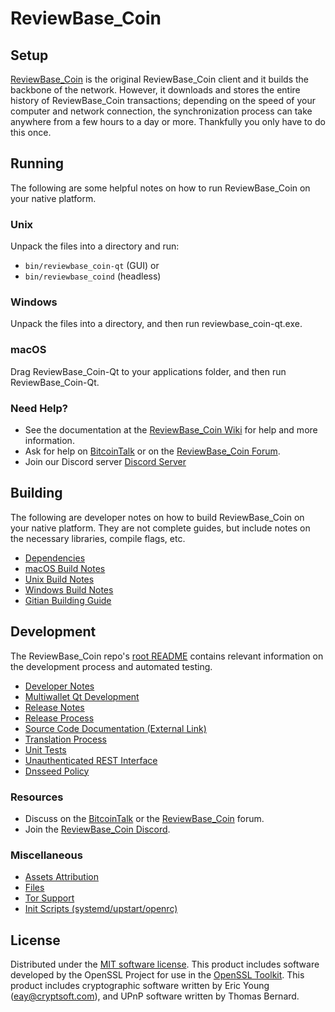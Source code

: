 ReviewBase_Coin
=============

Setup
---------------------
[ReviewBase_Coin](http://reviewbase_coin.org/wallet) is the original ReviewBase_Coin client and it builds the backbone of the network. However, it downloads and stores the entire history of ReviewBase_Coin transactions; depending on the speed of your computer and network connection, the synchronization process can take anywhere from a few hours to a day or more. Thankfully you only have to do this once.

Running
---------------------
The following are some helpful notes on how to run ReviewBase_Coin on your native platform.

### Unix

Unpack the files into a directory and run:

- `bin/reviewbase_coin-qt` (GUI) or
- `bin/reviewbase_coind` (headless)

### Windows

Unpack the files into a directory, and then run reviewbase_coin-qt.exe.

### macOS

Drag ReviewBase_Coin-Qt to your applications folder, and then run ReviewBase_Coin-Qt.

### Need Help?

* See the documentation at the [ReviewBase_Coin Wiki](https://github.com/ReviewBase_Coin-Project/ReviewBase_Coin/wiki)
for help and more information.
* Ask for help on [BitcoinTalk](https://bitcointalk.org/index.php?topic=1262920.0) or on the [ReviewBase_Coin Forum](http://forum.reviewbase_coin.org/).
* Join our Discord server [Discord Server](https://discord.reviewbase_coin.org)

Building
---------------------
The following are developer notes on how to build ReviewBase_Coin on your native platform. They are not complete guides, but include notes on the necessary libraries, compile flags, etc.

- [Dependencies](dependencies.md)
- [macOS Build Notes](build-osx.md)
- [Unix Build Notes](build-unix.md)
- [Windows Build Notes](build-windows.md)
- [Gitian Building Guide](gitian-building.md)

Development
---------------------
The ReviewBase_Coin repo's [root README](/README.md) contains relevant information on the development process and automated testing.

- [Developer Notes](developer-notes.md)
- [Multiwallet Qt Development](multiwallet-qt.md)
- [Release Notes](release-notes.md)
- [Release Process](release-process.md)
- [Source Code Documentation (External Link)](https://www.fuzzbawls.pw/reviewbase_coin/doxygen/)
- [Translation Process](translation_process.md)
- [Unit Tests](unit-tests.md)
- [Unauthenticated REST Interface](REST-interface.md)
- [Dnsseed Policy](dnsseed-policy.md)

### Resources
* Discuss on the [BitcoinTalk](https://bitcointalk.org/index.php?topic=1262920.0) or the [ReviewBase_Coin](http://forum.reviewbase_coin.org/) forum.
* Join the [ReviewBase_Coin Discord](https://discord.reviewbase_coin.org).

### Miscellaneous
- [Assets Attribution](assets-attribution.md)
- [Files](files.md)
- [Tor Support](tor.md)
- [Init Scripts (systemd/upstart/openrc)](init.md)

License
---------------------
Distributed under the [MIT software license](/COPYING).
This product includes software developed by the OpenSSL Project for use in the [OpenSSL Toolkit](https://www.openssl.org/). This product includes
cryptographic software written by Eric Young ([eay@cryptsoft.com](mailto:eay@cryptsoft.com)), and UPnP software written by Thomas Bernard.
